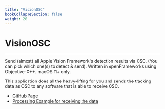 ```yaml
---
title: "VisionOSC"
bookCollapseSection: false
weight: 20
---   
```


# VisionOSC

---

Send (almost) all Apple Vision Framework's detection results via OSC. (You can pick which one(s) to detect & send). Written in openFrameworks using Objective-C++. macOS 11+ only.

This application does all the heavy-lifting for you and sends the tracking data as OSC to any software that is able to receive OSC.

- [GitHub Page](https://github.com/LingDong-/VisionOSC)
- [Processing Example for receiving the data](https://github.com/LingDong-/VisionOSC/tree/main/demos/VisionOSCProcessingReceiver)
